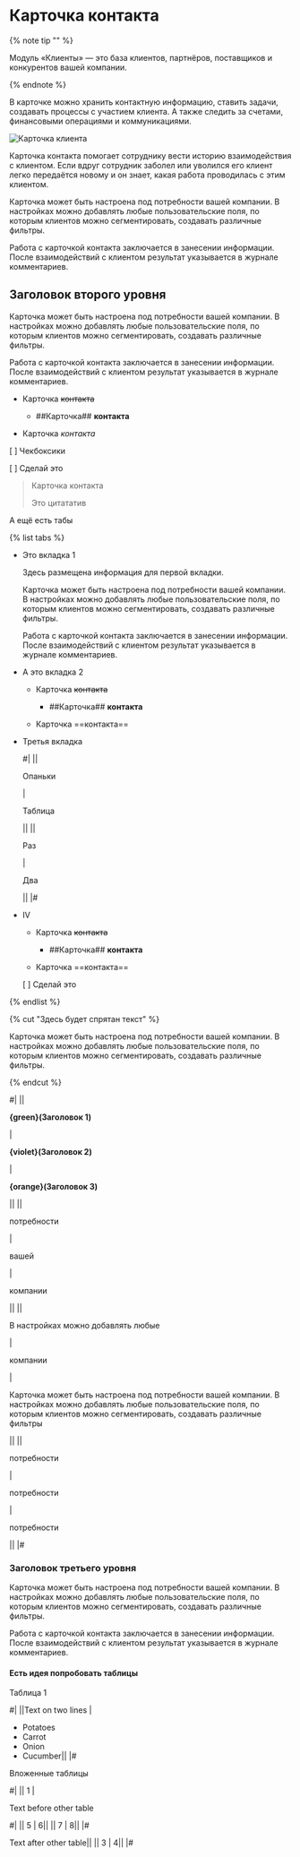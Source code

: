 # Карточка контакта

{% note tip "" %}

Модуль «Клиенты» — это база клиентов, партнёров, поставщиков и конкурентов вашей компании.

{% endnote %}

В карточке можно хранить контактную информацию, ставить задачи, создавать процессы с участием клиента. А также следить за счетами, финансовыми операциями и коммуникациями.

![Карточка клиента](https://hlp-img.megaplan.ru/2024.09.2301.png "Карточка клиента")

Карточка контакта помогает сотруднику вести историю взаимодействия с клиентом. Если вдруг сотрудник заболел или уволился его клиент легко передаётся новому и он знает, какая работа проводилась с этим клиентом.

Карточка может быть настроена под потребности вашей компании. В настройках можно добавлять любые пользовательские поля, по которым клиентов можно сегментировать, создавать различные фильтры.

Работа с карточкой контакта заключается в занесении информации. После взаимодействий с клиентом результат указывается в журнале комментариев.

## Заголовок второго уровня

Карточка может быть настроена под потребности вашей компании. В настройках можно добавлять любые пользовательские поля, по которым клиентов можно сегментировать, создавать различные фильтры.

Работа с карточкой контакта заключается в занесении информации. После взаимодействий с клиентом результат указывается в журнале комментариев.

* Карточка ~~контакта~~

  * ##Карточка## **контакта**

* Карточка *контакта*

[ ] Чекбоксики

[ ] Сделай это

> Карточка контакта
>
> Это цитататив

А ещё есть табы

{% list tabs %}

- Это вкладка 1

  Здесь размещена информация для первой вкладки.

  Карточка может быть настроена под потребности вашей компании. В настройках можно добавлять любые пользовательские поля, по которым клиентов можно сегментировать, создавать различные фильтры.

  Работа с карточкой контакта заключается в занесении информации. После взаимодействий с клиентом результат указывается в журнале комментариев.

- А это вкладка 2

  * Карточка ~~контакта~~

    * ##Карточка## **контакта**

  * Карточка ==контакта==

- Третья вкладка

  
  #|
  ||
  
  Опаньки

  |
  
  Таблица

  ||
  ||
  
  Раз

  |
  
  Два

  ||
  |#
  

- IV

  * Карточка ~~контакта~~

    * ##Карточка## **контакта**

  * Карточка ==контакта==

  [ ] Сделай это

{% endlist %}

{% cut "Здесь будет спрятан текст" %}

Карточка может быть настроена под потребности вашей компании. В настройках можно добавлять любые пользовательские поля, по которым клиентов можно сегментировать, создавать различные фильтры.

{% endcut %}

#|
||

**{green}(Заголовок 1)**

|

**{violet}(Заголовок 2)**

|

**{orange}(Заголовок 3)**

||
||

потребности

|

вашей

|

компании

||
||

В настройках можно добавлять любые

|

компании

|

Карточка может быть настроена под потребности вашей компании. В настройках можно добавлять любые пользовательские поля, по которым клиентов можно сегментировать, создавать различные фильтры

||
||

потребности

|

потребности

|

потребности

||
|#



### Заголовок третьего уровня

Карточка может быть настроена под потребности вашей компании. В настройках можно добавлять любые пользовательские поля, по которым клиентов можно сегментировать, создавать различные фильтры.

Работа с карточкой контакта заключается в занесении информации. После взаимодействий с клиентом результат указывается в журнале комментариев.


#### Есть идея попробовать таблицы

Таблица 1

#|
||Text
on two lines
|
- Potatoes
- Carrot
- Onion
- Cucumber||
|#

Вложенные таблицы

#|
|| 1
|

Text before other table

#|
|| 5
| 6||
|| 7
| 8||
|#

Text after other table||
|| 3
| 4||
|#
